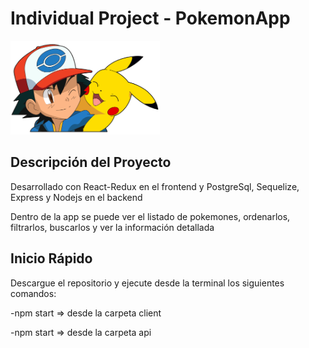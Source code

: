 

# Individual Project - PokemonApp

<p align="left">
  <img height="150" src="./pokemon.png" />
</p>

## Descripción del Proyecto

<p>Desarrollado con React-Redux en el frontend y PostgreSql, Sequelize, Express y Nodejs en el backend</p>
<p>Dentro de la app se puede ver el listado de pokemones, ordenarlos, filtrarlos, buscarlos y ver la información detallada</p>

## Inicio Rápido

Descargue el repositorio y ejecute desde la terminal los siguientes comandos:

<p>-npm start => desde la carpeta client</p>
<p>-npm start => desde la carpeta api</p>
